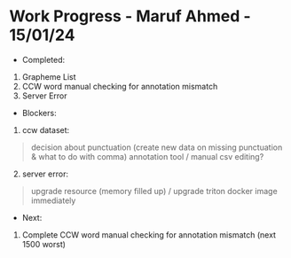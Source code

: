# Work Progress - Maruf Ahmed - 15/01/24
- Completed:
1. Grapheme List
2. CCW word manual checking for annotation mismatch
3. Server Error

- Blockers:
1. ccw dataset:
> decision about punctuation (create new data on missing punctuation & what to do with comma)
annotation tool / manual csv editing?

2. server error:
> upgrade resource (memory filled up) / upgrade triton docker image immediately

- Next:
1. Complete CCW word manual checking for annotation mismatch (next 1500 worst)
